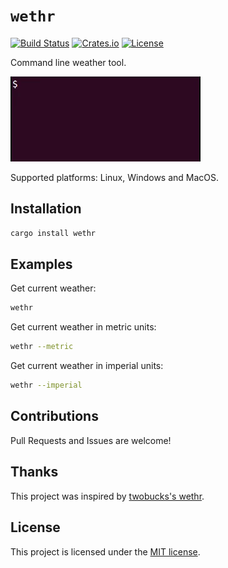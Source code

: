 # `wethr`

[![Build Status][travis-badge]][travis-url]
[![Crates.io][crates-badge]][crates-url]
[![License][license-badge]][license-url]

Command line weather tool.

![wethr](wethr.gif)

Supported platforms: Linux, Windows and MacOS.

## Installation

```bash
cargo install wethr
```

## Examples

Get current weather:

```bash
wethr
```

Get current weather in metric units:

```bash
wethr --metric
```

Get current weather in imperial units:

```bash
wethr --imperial
```

## Contributions

Pull Requests and Issues are welcome!

## Thanks

This project was inspired by [twobucks's wethr][wethr].

## License

This project is licensed under the [MIT license](LICENSE).

[travis-badge]: https://travis-ci.com/risoflora/wethr.svg
[travis-url]: https://travis-ci.com/risoflora/wethr
[crates-badge]: https://img.shields.io/crates/v/wethr.svg
[crates-url]: https://crates.io/crates/wethr
[license-badge]: https://img.shields.io/crates/l/wethr.svg
[license-url]: https://github.com/risoflora/wethr#license
[wethr]: https://github.com/twobucks/wethr
